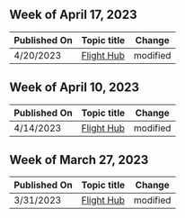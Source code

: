 <!-- This file is generated automatically each week. Changes made to this file will be overwritten.-->



## Week of April 17, 2023


| Published On |Topic title | Change |
|------|------------|--------|
| 4/20/2023 | [Flight Hub](/windows-insider/flight-hub/index) | modified |


## Week of April 10, 2023


| Published On |Topic title | Change |
|------|------------|--------|
| 4/14/2023 | [Flight Hub](/windows-insider/flight-hub/index) | modified |


## Week of March 27, 2023


| Published On |Topic title | Change |
|------|------------|--------|
| 3/31/2023 | [Flight Hub](/windows-insider/flight-hub/index) | modified |
